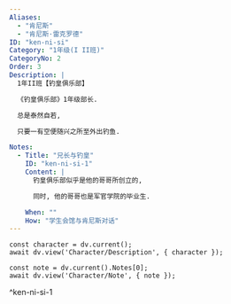 ```yaml
---
Aliases:
  - "肯尼斯"
  - "肯尼斯·雷克罗德"
ID: "ken-ni-si"
Category: "1年级(I II班)"
CategoryNo: 2
Order: 3
Description: |
  1年II班【钓皇俱乐部】

  《钓皇俱乐部》1年级部长.

  总是泰然自若,

  只要一有空便随兴之所至外出钓鱼.

Notes:
  - Title: "兄长与钓皇"
    ID: "ken-ni-si-1"
    Content: |
      钓皇俱乐部似乎是他的哥哥所创立的,

      同时, 他的哥哥也是军官学院的毕业生.

    When: ""
    How: "学生会馆与肯尼斯对话"
---
```

```dataviewjs
const character = dv.current();
await dv.view('Character/Description', { character });
```

```dataviewjs
const note = dv.current().Notes[0];
await dv.view('Character/Note', { note });
```
^ken-ni-si-1